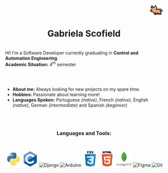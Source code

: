 <p align="right">
  <img title="Brownie" alt="Brownie" src="icon.png" width="40"/>
</p>

<h1 align="center">
  Gabriela Scofield
</h1>

<br>
Hi! I'm a Software Developer currently graduating in <b> Control and Automation Engineering</b>.
<br><b> Academic Situation:</b> 4<sup>th</sup> semester

<br><br>
<ul>
  <li>
    <b>About me:</b> Always looking for new projects on my spare time.
  </li>
  
  <li>
    <b>Hobbies:</b> Passionate about learning more!
  </li>
  
  <li>
    <b>Languages Spoken:</b> Portuguese <i>(native)</i>, French<i> (native)</i>, English<i> (native)</i>, German<i> (intermediate)</i> and Spanish<i> (beginner)</i>
  </li>
</ul>

<br><br>

<h3 align="center">Languages and Tools:</h3>
<br>
<p align="center"> 
  <img title="Python" alt="Python" src="https://raw.githubusercontent.com/devicons/devicon/master/icons/python/python-original.svg" width="50" height="50"/>
  <img title="C" alt="C" src="https://raw.githubusercontent.com/devicons/devicon/master/icons/c/c-original.svg" width="50" height="50"/>
  <img title="Django" alt="Django" src="https://cdn.worldvectorlogo.com/logos/django.svg" width="50" height="50"/>
  <img title="Arduino" alt="Arduino" src="https://cdn.worldvectorlogo.com/logos/arduino-1.svg" width="50" height="50"/>
  <img title="CSS" alt="CSS" src="https://raw.githubusercontent.com/devicons/devicon/master/icons/css3/css3-original-wordmark.svg" width="50" height="50"/>
  <img title="HTML" alt="HTML" src="https://raw.githubusercontent.com/devicons/devicon/master/icons/html5/html5-original-wordmark.svg" width="50" height="50"/>
  <img title="MongoDB" alt="MongoDB" src="https://raw.githubusercontent.com/devicons/devicon/master/icons/mongodb/mongodb-original-wordmark.svg" alt="mongodb" width="50" height="50"/> </a>
  <img title="Figma" alt="Figma" src="https://www.vectorlogo.zone/logos/figma/figma-icon.svg" width="50" height="50"/>
  <img title="Git" alt="Git" src="https://cdn.jsdelivr.net/gh/aaron-ai/ImageHosting@master/img/202203061326511.png" width="50" height="50" />
</p>
